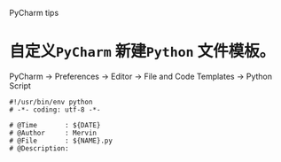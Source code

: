 PyCharm tips

# 自定义`PyCharm` 新建`Python` 文件模板。

PyCharm -> Preferences -> Editor -> File and Code Templates -> Python Script
```
#!/usr/bin/env python
# -*- coding: utf-8 -*-

# @Time       : ${DATE}
# @Author     : Mervin
# @File       : ${NAME}.py
# @Description: 
```